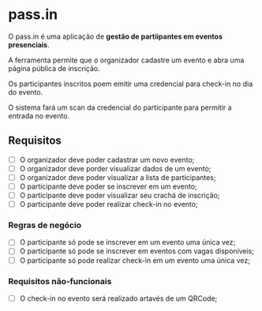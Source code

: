 # pass.in

O pass.in é uma aplicação de **gestão de partiipantes em eventos presenciais**.

A ferramenta permite que o organizador cadastre um evento e abra uma página pública de inscrição.

Os participantes inscritos poem emitir uma credencial para check-in no dia do evento.

O sistema fará um scan da credencial do participante para permitir a entrada no evento.

## Requisitos

- [ ] O organizador deve poder cadastrar um novo evento;
- [ ] O organizador deve porder visualizar dados de um evento;
- [ ] O organizador deve poder visualizar a lista de participantes;
- [ ] O participante deve poder se inscrever em um evento;
- [ ] O participante deve poder visualizar seu crachá de inscrição;
- [ ] O participante deve poder realizar check-in no evento;

### Regras de negócio

- [ ] O participante só pode se inscrever em um evento uma única vez;
- [ ] O participante só pode se inscrever em eventos com vagas disponíveis;
- [ ] O participante só pode realizar check-in em um evento uma única vez;

### Requisitos não-funcionais

- [ ] O check-in no evento será realizado artavés de um QRCode;